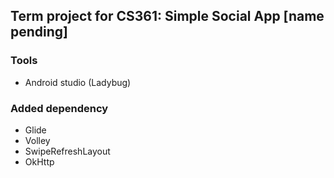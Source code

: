 ## Term project for CS361: Simple Social App [name pending]
### Tools
- Android studio (Ladybug)
### Added dependency 
- Glide 
- Volley
- SwipeRefreshLayout
- OkHttp
